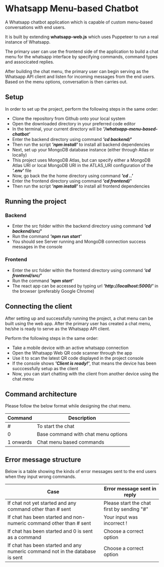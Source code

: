 # Whatsapp Menu-based Chatbot
A Whatsapp chatbot application which is capable of custom menu-based conversations with end users.

It is built by extending **whatsapp-web.js** which uses Puppeteer to run a real instance of Whatsapp.

The primary user can use the frontend side of the application to build a chat menu for the whatsapp interface by specifying commands, command types and associcated replies.

After building the chat menu, the primary user can begin serving as the Whatsapp API client and listen for incoming messages from the end users. Based on the menu options, conversation is then carries out.

## Setup

In order to set up the project, perform the following steps in the same order:

*	Clone the repository from Github onto your local system
*	Open the downloaded directory in your preferred code editor
*	In the terminal, your current directory will be ***'/whatsapp-menu-based-chatbot'***
*	Enter the backend directory using command ***'cd backend/'*** 
*   Then run the script ***'npm install'*** to install all backend dependencies
*   Next, set up your MongoDB database instance (either through Atlas or locally)
*   This project uses MongoDB Atlas, but can specify either a MongoDB Atlas URI or local MongoDB URI in the ATLAS_URI configuration of the ***'.env'*** file
*   Now, go back the the home directory using command ***'cd ..'***
*   Enter the frontend directory using command ***'cd frontend/'***
*   Then run the script ***'npm install'*** to install all frontend dependencies

## Running the project

### Backend

*   Enter the src folder within the backend directory using command ***'cd backend/src/'***
*   Run the command ***'npm run start'***
*   You should see Server running and MongoDB connection success messages in the console

### Frontend

*   Enter the src folder within the frontend directory using command ***'cd frontend/src/'***
*   Run the command ***'npm start'***
*   The react app can be accessed by typing url ***'http://localhost:5000/'*** in the browser (preferably Google Chrome)

## Connecting the client

After setting up and successfully running the project, a chat menu can be built using the web app.
After the primary user has created a chat menu, he/she is ready to serve as the Whatsapp API client.

Perform the following steps in the same order:

*   Take a mobile device with an active whatsapp connection
*   Open the Whatsapp Web QR code scanner through the app
*   Use it to scan the latest QR code displayed in the project console
*   If the console shows ***'Client is ready!'***, that means the device has been succcessfully setup as the client
*   Now, you can start chatting with the client from another device using the chat menu

## Command architecture

Please follow the below format while designing the chat menu.

| Command | Description |
| ------------- | ------------- |
| # | To start the chat |
| 0 | Base command with chat menu options |
| 1 onwards | Chat menu based commands |

## Error message structure

Below is a table showing the kinds of error messages sent to the end users when they input wrong commands.

| Case | Error message sent in reply |
| ------------- | ------------- |
| If chat not yet started and any command other than # sent | Please start the chat first by sending "#" |
| If chat has been started and non-numeric command other than # sent | Your input was incorrect ! |
| If chat has been started and 0 is sent as a command | Choose a correct option |
| If chat has been started and any numeric command not in the database is sent | Choose a correct option |

